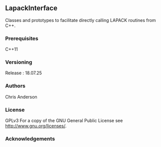 ## LapackInterface
Classes and prototypes to facilitate directly calling LAPACK routines from C++.
### Prerequisites
C++11
### Versioning
Release : 18.07.25
### Authors
Chris Anderson
### License
GPLv3  For a copy of the GNU General Public License see <http://www.gnu.org/licenses/>.
### Acknowledgements






